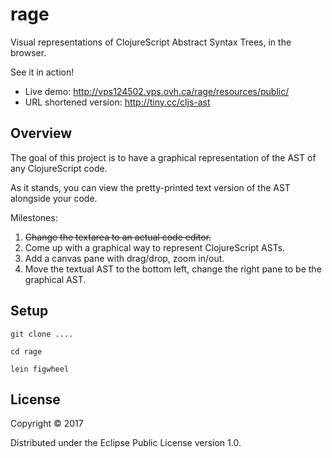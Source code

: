 # rage

Visual representations of ClojureScript Abstract Syntax Trees, in the browser.

See it in action!
* Live demo: http://vps124502.vps.ovh.ca/rage/resources/public/
* URL shortened version: http://tiny.cc/cljs-ast

## Overview

The goal of this project is to have a graphical representation of the AST of any ClojureScript code.

As it stands, you can view the pretty-printed text version of the AST alongside your code.

Milestones:
1. <s>Change the textarea to an actual code editor.</s>
2. Come up with a graphical way to represent ClojureScript ASTs.
3. Add a canvas pane with drag/drop, zoom in/out.
4. Move the textual AST to the bottom left, change the right pane to be the graphical AST.

## Setup

`git clone ....`

`cd rage`

`lein figwheel`

## License

Copyright © 2017

Distributed under the Eclipse Public License version 1.0.
